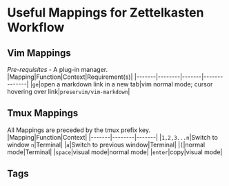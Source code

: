 # Useful Mappings for Zettelkasten Workflow

## Vim Mappings
*Pre-requisites* - A plug-in manager.  
|Mapping|Function|Context|Requirement(s)|
|-------|--------|-------|--------------|
|`ge`|open a markdown link in a new tab|vim normal mode; cursor hovering over link|`preservim/vim-markdown`|

## Tmux Mappings
All Mappings are preceded by the tmux prefix key.  
|Mapping|Function|Context|
|-------|--------|-------|
|`1,2,3...n`|Switch to window `n`|Terminal|
|`a`|Switch to previous window|Terminal|
|`[`|normal mode|Terminal|
|`space`|visual mode|normal mode|
|`enter`|copy|visual mode|


## Tags
